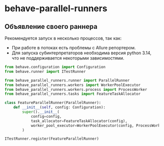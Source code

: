 # behave-parallel-runners

## Объявление своего раннера

Рекомендуется запуск в несколько процессов, так как:

- При работе в потоках есть проблемы с Allure репортером.
- Для запуска субинтерпретаторов необходима версия python 3.14, что не поддерживается некоторыми зависимостями.

```python
from behave.configuration import Configuration
from behave.runner import ITestRunner

from behave_parallel_runners.runner import ParallelRunner
from behave_parallel_runners.workers import WorkerPoolExecutor
from behave_parallel_runners.workers.process import ProcessWorker
from behave_parallel_runners.tasks import FeatureTaskAllocator

class FeatureParallelRunner(ParallelRunner):
    def __init__(self, config: Configuration):
        super().__init__(
            config=config,
            task_allocator=FeatureTaskAllocator(config),
            worker_pool_executor=WorkerPoolExecutor(config, ProcessWorker),
        )

ITestRunner.register(FeatureParallelRunner)
```